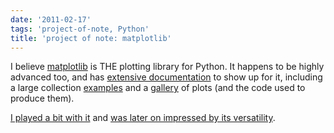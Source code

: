 ```yaml
---
date: '2011-02-17'
tags: 'project-of-note, Python'
title: 'project of note: matplotlib'
---
```


I believe [matplotlib] is THE plotting library for Python. It happens to
be highly advanced too, and has [extensive documentation] to show up for
it, including a large collection [examples] and a [gallery] of plots
(and the code used to produce them).

[I played a bit with it] and [was later on impressed by its
versatility].

  [matplotlib]: http://matplotlib.sourceforge.net/
  [extensive documentation]: http://matplotlib.sourceforge.net/contents.html
  [examples]: http://matplotlib.sourceforge.net/examples/index.html
  [gallery]: http://matplotlib.sourceforge.net/gallery.html
  [I played a bit with it]: http://tshepang.net/plotting-with-matplotlib
  [was later on impressed by its versatility]: http://tshepang.net/matplotlib-rocks
